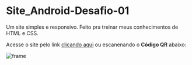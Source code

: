 # Site_Android-Desafio-01
 Um site simples e responsivo. Feito pra treinar meus conhecimentos de HTML e CSS.

Acesse o site pelo link <a href="https://gugas1lva.github.io/Site_Android-Desafio-01/Site-Android/Site_Android.html" target="_blank" >clicando aqui</a>
ou escanenando o **Código QR** abaixo:

![frame](https://user-images.githubusercontent.com/92289607/147204990-b9cc7014-05c1-4ed6-84e9-326619ce9595.png)
